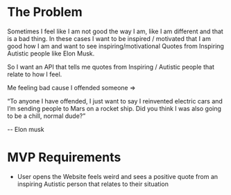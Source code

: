# The Problem
Sometimes I feel like I am not good the way I am, like I am different and that is a bad thing. 
In these cases I want to be inspired / motivated that I am good how I am and want to see inspiring/motivational Quotes from 
Inspiring Autistic people like Elon Musk.

So I want an API that tells me quotes from Inspiring / Autistic people that relate to how I feel. 


Me feeling bad cause I offended someone =>

 “To anyone I have offended, I just want to say I reinvented electric cars and I’m sending people to Mars on a rocket ship. Did you think I was also going to be a chill, normal dude?”

 -- Elon musk

# MVP Requirements
- User opens the Website feels weird and sees a positive quote 
  from an inspiring Autistic person that relates to their situation



